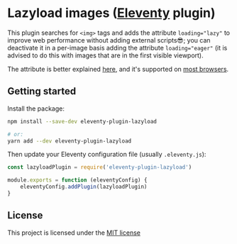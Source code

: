 # Lazyload images ([Eleventy](https://11ty.dev/) plugin)

This plugin searches for `<img>` tags and adds the attribute `loading="lazy"` to improve web performance without adding external scripts😎; you can deactivate it in a per-image basis adding the attribute `loading="eager"` (it is advised to do this with images that are in the first visible viewport).

The attribute is better explained [here](https://web.dev/browser-level-image-lazy-loading/), and it's supported on [most browsers](https://caniuse.com/loading-lazy-attr).

## Getting started

Install the package:

```bash
npm install --save-dev eleventy-plugin-lazyload

# or:
yarn add --dev eleventy-plugin-lazyload
```

Then update your Eleventy configuration file (usually `.eleventy.js`):

```js
const lazyloadPlugin = require('eleventy-plugin-lazyload')

module.exports = function (eleventyConfig) {
	eleventyConfig.addPlugin(lazyloadPlugin)
}
```

## License

This project is licensed under the [MIT license](./LICENSE)
